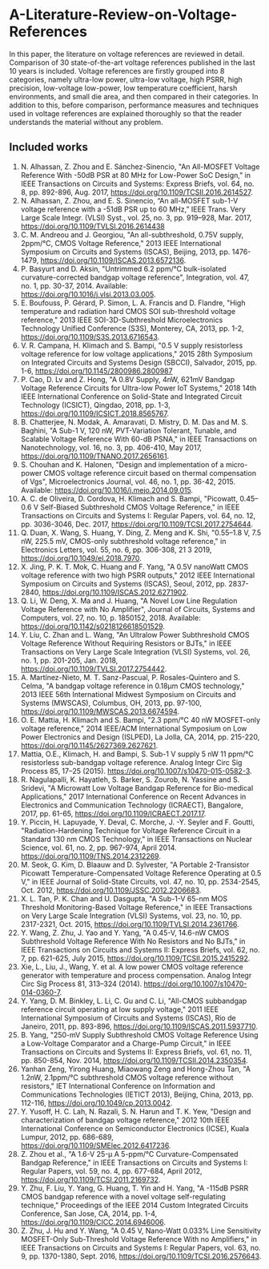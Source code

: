 # A-Literature-Review-on-Voltage-References

In this paper, the literature on voltage references
are reviewed in detail. Comparison of 30 state-of-the-art voltage
references published in the last 10 years is included. Voltage
references are firstly grouped into 8 categories, namely ultra-low
power, ultra-low voltage, high PSRR, high precision, low-voltage
low-power, low temperature coefficient, harsh environments, and
small die area, and then compared in their categories. In addition
to this, before comparison, performance measures and techniques
used in voltage references are explained thoroughly so that the
reader understands the material without any problem.

## Included works

1. N. Alhassan, Z. Zhou and E. Sánchez-Sinencio, "An All-MOSFET Voltage Reference With -50dB PSR at 80 MHz for Low-Power SoC Design," in IEEE Transactions on Circuits and Systems: Express Briefs, vol. 64, no. 8, pp. 892-896, Aug. 2017, https://doi.org/10.1109/TCSII.2016.2614527.
2. N. Alhassan, Z. Zhou, and E. S. Sinencio, “An all-MOSFET sub-1-V voltage reference with a -51dB PSR up to 60 MHz,” IEEE Trans. Very Large Scale Integr. (VLSI) Syst., vol. 25, no. 3, pp. 919–928, Mar. 2017, https://doi.org/10.1109/TVLSI.2016.2614438
3. C. M. Andreou and J. Georgiou, "An all-subthreshold, 0.75V supply, 2ppm/°C, CMOS Voltage Reference," 2013 IEEE International Symposium on Circuits and Systems (ISCAS), Beijing, 2013, pp. 1476-1479, https://doi.org/10.1109/ISCAS.2013.6572136.
4. P. Basyurt and D. Aksin, "Untrimmed 6.2 ppm/°C bulk-isolated curvature-corrected bandgap voltage reference", Integration, vol. 47, no. 1, pp. 30-37, 2014. Available: https://doi.org/10.1016/j.vlsi.2013.03.005.
5. E. Boufouss, P. Gérard, P. Simon, L. A. Francis and D. Flandre, "High temperature and radiation hard CMOS SOI sub-threshold voltage reference," 2013 IEEE SOI-3D-Subthreshold Microelectronics Technology Unified Conference (S3S), Monterey, CA, 2013, pp. 1-2, https://doi.org/10.1109/S3S.2013.6716543.
6. V. R. Campana, H. Klimach and S. Bampi, "0.5 V supply resistorless voltage reference for low voltage applications," 2015 28th Symposium on Integrated Circuits and Systems Design (SBCCI), Salvador, 2015, pp. 1-6, https://doi.org/10.1145/2800986.2800987
7. P. Cao, D. Lv and Z. Hong, "A 0.8V Supply, 4nW, 621mV Bandgap Voltage Reference Circuits for Ultra-low Power IoT Systems," 2018 14th IEEE International Conference on Solid-State and Integrated Circuit Technology (ICSICT), Qingdao, 2018, pp. 1-3, https://doi.org/10.1109/ICSICT.2018.8565767.
8. B. Chatterjee, N. Modak, A. Amaravati, D. Mistry, D. M. Das and M. S. Baghini, "A Sub-1 V, 120 nW, PVT-Variation Tolerant, Tunable, and Scalable Voltage Reference With 60-dB PSNA," in IEEE Transactions on Nanotechnology, vol. 16, no. 3, pp. 406-410, May 2017, https://doi.org/10.1109/TNANO.2017.2656161.
9. S. Chouhan and K. Halonen, "Design and implementation of a micro-power CMOS voltage reference circuit based on thermal compensation of Vgs", Microelectronics Journal, vol. 46, no. 1, pp. 36-42, 2015. Available: https://doi.org/10.1016/j.mejo.2014.09.015.
10. A. C. de Oliveira, D. Cordova, H. Klimach and S. Bampi, "Picowatt, 0.45–0.6 V Self-Biased Subthreshold CMOS Voltage Reference," in IEEE Transactions on Circuits and Systems I: Regular Papers, vol. 64, no. 12, pp. 3036-3046, Dec. 2017, https://doi.org/10.1109/TCSI.2017.2754644.
11. Q. Duan, X. Wang, S. Huang, Y. Ding, Z. Meng and K. Shi, "0.55–1.8 V, 7.5 nW, 225.5 mV, CMOS-only subthreshold voltage reference," in Electronics Letters, vol. 55, no. 6, pp. 306-308, 21 3 2019, https://doi.org/10.1049/el.2018.7970.
12. X. Jing, P. K. T. Mok, C. Huang and F. Yang, "A 0.5V nanoWatt CMOS voltage reference with two high PSRR outputs," 2012 IEEE International Symposium on Circuits and Systems (ISCAS), Seoul, 2012, pp. 2837-2840, https://doi.org/10.1109/ISCAS.2012.6271902.
13. Q. Li, W. Deng, X. Ma and J. Huang, "A Novel Low Line Regulation Voltage Reference with No Amplifier", Journal of Circuits, Systems and Computers, vol. 27, no. 10, p. 1850152, 2018. Available: https://doi.org/10.1142/s0218126618501529.
14. Y. Liu, C. Zhan and L. Wang, "An Ultralow Power Subthreshold CMOS Voltage Reference Without Requiring Resistors or BJTs," in IEEE Transactions on Very Large Scale Integration (VLSI) Systems, vol. 26, no. 1, pp. 201-205, Jan. 2018, https://doi.org/10.1109/TVLSI.2017.2754442.
15. A. Martínez-Nieto, M. T. Sanz-Pascual, P. Rosales-Quintero and S. Celma, "A bandgap voltage reference in 0.18µm CMOS technology," 2013 IEEE 56th International Midwest Symposium on Circuits and Systems (MWSCAS), Columbus, OH, 2013, pp. 97-100, https://doi.org/10.1109/MWSCAS.2013.6674594.
16. O. E. Mattia, H. Klimach and S. Bampi, "2.3 ppm/°C 40 nW MOSFET-only voltage reference," 2014 IEEE/ACM International Symposium on Low Power Electronics and Design (ISLPED), La Jolla, CA, 2014, pp. 215-220, https://doi.org/10.1145/2627369.2627621.
17. Mattia, O.E., Klimach, H. and Bampi, S. Sub-1 V supply 5 nW 11 ppm/°C resistorless sub-bandgap voltage reference. Analog Integr Circ Sig Process 85, 17–25 (2015). https://doi.org/10.1007/s10470-015-0582-3.
18. R. Nagulapalli, K. Hayatleh, S. Barker, S. Zourob, N. Yassine and S. Sridevi, "A Microwatt Low Voltage Bandgap Reference for Bio-medical Applications," 2017 International Conference on Recent Advances in Electronics and Communication Technology (ICRAECT), Bangalore, 2017, pp. 61-65, https://doi.org/10.1109/ICRAECT.2017.17.
19. Y. Piccin, H. Lapuyade, Y. Deval, C. Morche, J. -Y. Seyler and F. Goutti, "Radiation-Hardening Technique for Voltage Reference Circuit in a Standard 130 nm CMOS Technology," in IEEE Transactions on Nuclear Science, vol. 61, no. 2, pp. 967-974, April 2014. https://doi.org/10.1109/TNS.2014.2312269.
20. M. Seok, G. Kim, D. Blaauw and D. Sylvester, "A Portable 2-Transistor Picowatt Temperature-Compensated Voltage Reference Operating at 0.5 V," in IEEE Journal of Solid-State Circuits, vol. 47, no. 10, pp. 2534-2545, Oct. 2012, https://doi.org/10.1109/JSSC.2012.2206683.
21. X. L. Tan, P. K. Chan and U. Dasgupta, "A Sub-1-V 65-nm MOS Threshold Monitoring-Based Voltage Reference," in IEEE Transactions on Very Large Scale Integration (VLSI) Systems, vol. 23, no. 10, pp. 2317-2321, Oct. 2015, https://doi.org/10.1109/TVLSI.2014.2361766.
22. Y. Wang, Z. Zhu, J. Yao and Y. Yang, "A 0.45-V, 14.6-nW CMOS Subthreshold Voltage Reference With No Resistors and No BJTs," in IEEE Transactions on Circuits and Systems II: Express Briefs, vol. 62, no. 7, pp. 621-625, July 2015, https://doi.org/10.1109/TCSII.2015.2415292.
23. Xie, L., Liu, J., Wang, Y. et al. A low power CMOS voltage reference generator with temperature and process compensation. Analog Integr Circ Sig Process 81, 313–324 (2014). https://doi.org/10.1007/s10470-014-0360-7.
24. Y. Yang, D. M. Binkley, L. Li, C. Gu and C. Li, "All-CMOS subbandgap reference circuit operating at low supply voltage," 2011 IEEE International Symposium of Circuits and Systems (ISCAS), Rio de Janeiro, 2011, pp. 893-896, https://doi.org/10.1109/ISCAS.2011.5937710.
25. B. Yang, "250-mV Supply Subthreshold CMOS Voltage Reference Using a Low-Voltage Comparator and a Charge-Pump Circuit," in IEEE Transactions on Circuits and Systems II: Express Briefs, vol. 61, no. 11, pp. 850-854, Nov. 2014, https://doi.org/10.1109/TCSII.2014.2350354.
26. Yanhan Zeng, Yirong Huang, Miaowang Zeng and Hong-Zhou Tan, "A 1.2nW, 2.1ppm/°C subthreshold CMOS voltage reference without resistors," IET International Conference on Information and Communications Technologies (IETICT 2013), Beijing, China, 2013, pp. 112-116, https://doi.org/10.1049/cp.2013.0042. 
27. Y. Yusoff, H. C. Lah, N. Razali, S. N. Harun and T. K. Yew, "Design and characterization of bandgap voltage reference," 2012 10th IEEE International Conference on Semiconductor Electronics (ICSE), Kuala Lumpur, 2012, pp. 686-689, https://doi.org/10.1109/SMElec.2012.6417236.
28. Z. Zhou et al., "A 1.6-V 25-μ A 5-ppm/°C Curvature-Compensated Bandgap Reference," in IEEE Transactions on Circuits and Systems I: Regular Papers, vol. 59, no. 4, pp. 677-684, April 2012, https://doi.org/10.1109/TCSI.2011.2169732.
29. Y. Zhu, F. Liu, Y. Yang, G. Huang, T. Yin and H. Yang, "A -115dB PSRR CMOS bandgap reference with a novel voltage self-regulating technique," Proceedings of the IEEE 2014 Custom Integrated Circuits Conference, San Jose, CA, 2014, pp. 1-4, https://doi.org/10.1109/CICC.2014.6946006.
30. Z. Zhu, J. Hu and Y. Wang, "A 0.45 V, Nano-Watt 0.033% Line Sensitivity MOSFET-Only Sub-Threshold Voltage Reference With no Amplifiers," in IEEE Transactions on Circuits and Systems I: Regular Papers, vol. 63, no. 9, pp. 1370-1380, Sept. 2016, https://doi.org/10.1109/TCSI.2016.2576643.
